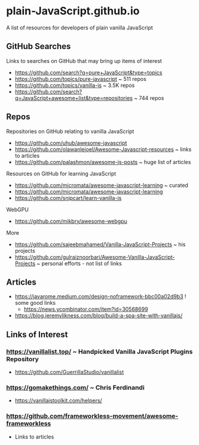 # plain-JavaScript.github.io

A list of resources for developers of plain vanilla JavaScript


## GitHub Searches

Links to searches on GitHub that may bring up items of interest

* https://github.com/search?q=pure+JavaScript&type=topics
* https://github.com/topics/pure-javascript ~ 511 repos
* https://github.com/topics/vanilla-js ~ 3.5K repos
* https://github.com/search?q=JavaScript+awesome+list&type=repositories ~ 744 repos

## Repos

Repositories on GitHub relating to vanilla JavaScript

* https://github.com/uhub/awesome-javascript
* https://github.com/olawanlejoel/Awesome-Javascript-resources ~ links to articles
* https://github.com/palashmon/awesome-js-posts ~ huge list of articles

Resources on GitHub for learning JavaScript

* https://github.com/micromata/awesome-javascript-learning ~ curated
* https://github.com/micromata/awesome-javascript-learning
* https://github.com/snipcart/learn-vanilla-js

WebGPU

* https://github.com/mikbry/awesome-webgpu

More

* https://github.com/sajeebmahamed/Vanilla-JavaScript-Projects ~ his projects
* https://github.com/gulraiznoorbari/Awesome-Vanilla-JavaScript-Projects ~ personal efforts - not list of links


## Articles

* https://javarome.medium.com/design-noframework-bbc00a02d9b3 ! some good links
  * https://news.ycombinator.com/item?id=30568699
* https://blog.jeremylikness.com/blog/build-a-spa-site-with-vanillajs/

## Links of Interest

### https://vanillalist.top/ ~ Handpicked Vanilla JavaScript Plugins Repository

* https://github.com/GuerrillaStudio/vanillalist

### https://gomakethings.com/ ~ Chris Ferdinandi

* https://vanillajstoolkit.com/helpers/

### https://github.com/frameworkless-movement/awesome-frameworkless

* Links to articles


